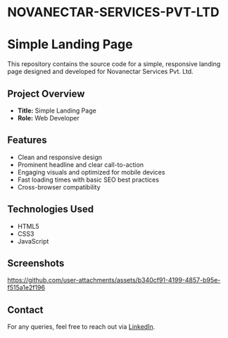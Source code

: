 # NOVANECTAR-SERVICES-PVT-LTD
# Simple Landing Page

This repository contains the source code for a simple, responsive landing page designed and developed for Novanectar Services Pvt. Ltd.

## Project Overview

- **Title:** Simple Landing Page
- **Role:** Web Developer

## Features

- Clean and responsive design
- Prominent headline and clear call-to-action
- Engaging visuals and optimized for mobile devices
- Fast loading times with basic SEO best practices
- Cross-browser compatibility

## Technologies Used

- HTML5
- CSS3
- JavaScript


## Screenshots




https://github.com/user-attachments/assets/b340cf91-4199-4857-b95e-f515a1e2f196


## Contact

For any queries, feel free to reach out via [LinkedIn](https://linkedin.com/in/latasharma26).


